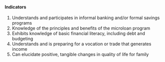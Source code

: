 #### Indicators
1. Understands and participates in informal banking and/or formal savings programs
2. Knowledge of the principles and benefits of the microloan program
3. Exhibits knowledge of basic financial literacy, including debt and budgeting
4. Understands and is preparing for a vocation or trade that generates income
5. Can elucidate positive, tangible changes in quality of life for family